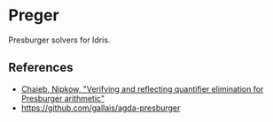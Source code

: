 # Preger

Presburger solvers for Idris.

## References

* [Chaieb, Nipkow, "Verifying and reflecting quantifier elimination for Presburger arithmetic"](http://citeseerx.ist.psu.edu/viewdoc/download?doi=10.1.1.69.2064&rep=rep1&type=pdf)
* https://github.com/gallais/agda-presburger